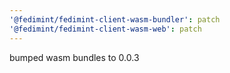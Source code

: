```yaml
---
'@fedimint/fedimint-client-wasm-bundler': patch
'@fedimint/fedimint-client-wasm-web': patch
---
```


bumped wasm bundles to 0.0.3

